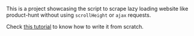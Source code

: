 This is a project showcasing the script to scrape lazy loading website like product-hunt without using `scrollHeight` or `ajax` requests.

Check [this tutorial](https://dev.to/vanila-io/scraping-infinite-loading-ie-product-hunt-pages-without-using-ajax-6e5) to know how to write it from scratch.
